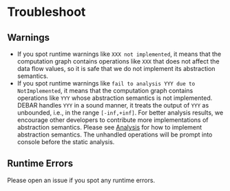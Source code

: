 # Troubleshoot

## Warnings

* If you spot runtime warnings like `XXX not implemented`, it means that the computation graph contains operations like `XXX` that does not affect the data flow values, so it is safe that we do not implement its abstraction semantics.
* If you spot runtime warnings like `fail to analysis YYY due to NotImplemented`, it means that the computation graph contains operations like `YYY` whose abstraction semantics is not implemented. DEBAR handles `YYY` in a sound manner, it treats the output of `YYY` as unbounded, i.e., in the range `[-inf,+inf]`. For better analysis results, we encourage other developers to contribute more implementations of abstraction semantics. Please see [Analysis](./analysis.md) for how to implement abstraction semantics.
  The unhandled operations will be prompt into console before the static analysis.

## Runtime Errors

Please open an issue if you spot any runtime errors.

